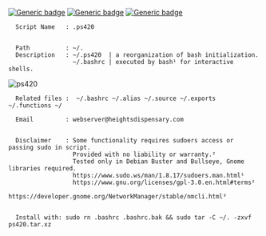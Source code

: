                       

[![Generic badge](https://img.shields.io/badge/.BASHRC-RE~ORGANIZED-<COLOR>.svg)](https://shields.io/)
[![Generic badge](https://img.shields.io/badge/.bash.rc~.ps420~.alias~.source~.exports~.functions-<COLOR>.svg)](https://shields.io/)
[![Generic badge](https://img.shields.io/badge/LICENSED-MIT-<COLOR>.svg)](https://shields.io/)


                
      Script Name   : .ps420 


      Path          : ~/.                                                 
      Description   : ~/.ps420  | a reorganization of bash initialization.
                      ~/.bashrc | executed by bash¹ for interactive shells.
                                                       

![ps420](https://user-images.githubusercontent.com/10424858/120169570-b687c000-c1c5-11eb-9f9a-886eec682f6b.png)


      Related files :  ~/.bashrc ~/.alias ~/.source ~/.exports ~/.functions ~/

      Email         : webserver@heightsdispensary.com 


      Disclaimer    : Some functionality requires sudoers access or passing sudo in script.
                      Provided with no liability or warranty.² 
                      Tested only in Debian Buster and Bullseye, Gnome libraries required.                      
                      https://www.sudo.ws/man/1.8.17/sudoers.man.html¹
                      https://www.gnu.org/licenses/gpl-3.0.en.html#terms² 
                      https://developer.gnome.org/NetworkManager/stable/nmcli.html³


      Install with: sudo rn .bashrc .bashrc.bak && sudo tar -C ~/. -zxvf ps420.tar.xz




